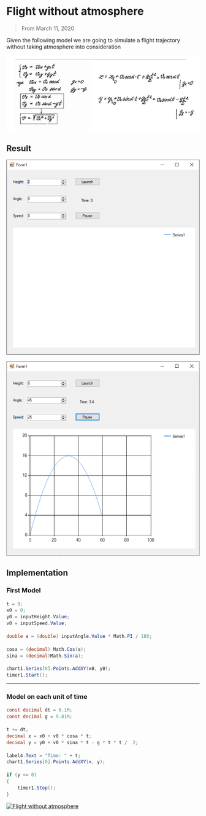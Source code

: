 # Flight without atmosphere
> From March 11, 2020

Given the following model we are going to simulate a flight trajectory without taking atmosphere into consideration

![fss.png](./images/fss.png)

## Result

![fss_0.png](./images/fss_0.png)

![fss_1.png](./images/fss_1.png)

## Implementation
### First Model
```csharp
t = 0;
x0 = 0;
y0 = inputHeight.Value;
v0 = inputSpeed.Value;

double a = (double) inputAngle.Value * Math.PI / 180;

cosa = (decimal) Math.Cos(a);
sina = (decimal)Math.Sin(a);

chart1.Series[0].Points.AddXY(x0, y0);
timer1.Start();
```
---

### Model on each unit of time
```csharp
const decimal dt = 0.1M;
const decimal g = 9.81M;

t += dt;
decimal x = x0 + v0 * cosa * t;
decimal y = y0 + v0 * sina * t - g * t * t /  2;

label4.Text = "Time: " + t;
chart1.Series[0].Points.AddXY(x, y);

if (y <= 0)
{
    timer1.Stop();
}
```

[![Flight without atmosphere](https://github-readme-stats.vercel.app/api/pin/?username=pablinme&repo=sim-flight-without-atmosphere)](https://github.com/pablinme/sim-flight-without-atmosphere)
